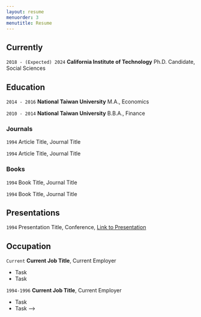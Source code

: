 ```yaml
---
layout: resume
menuorder: 3
menutitle: Resume
---
```

## Currently

`2018 - (Expected) 2024`
__California Institute of Technology__
Ph.D. Candidate, Social Sciences 

## Education

`2014 - 2016`
__National Taiwan University__
M.A., Economics

`2010 - 2014`
__National Taiwan University__
B.B.A., Finance

<!-- ## Awards

`2012`
Name of Award, Organization 

## Publications

<!-- A list is also available [online](https://scholar.google.co.uk/citations?user=LTOTl0YAAAAJ) -->

### Journals

`1994`
Article Title, Journal Title

`1994`
Article Title, Journal Title

### Books

`1994`
Book Title, Journal Title

`1994`
Book Title, Journal Title


## Presentations

`1994`
Presentation Title, Conference, <a href="https://MyWebsite.tld/presentation1">Link to Presentation</a>


## Occupation

`Current`
__Current Job Title__, Current Employer 

- Task
- Task

`1994-1996`
__Current Job Title__, Current Employer 

- Task
- Task -->



<!-- ### Footer

Last updated: May 2013 -->


